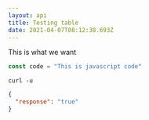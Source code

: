 ```yaml
---
layout: api
title: Testing table
date: 2021-04-07T08:12:38.693Z
---
```

This is what we want

```javascript
const code = "This is javascript code"
```

```curl
curl -u
```

```json
{
  "response": "true"
}
```
